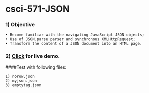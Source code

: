 # csci-571-JSON

### 1) Objective
```
• Become familiar with the navigating JavaScript JSON objects;
• Use of JSON.parse parser and synchronous XMLHttpRequest;
• Transform the content of a JSON document into an HTML page.
```

### 2) [Click](http://www-scf.usc.edu/~joshir/rj27927mp.html) for live demo.
####Test with following files:
```
1) norow.json
2) myjson.json
3) emptytag.json
```
